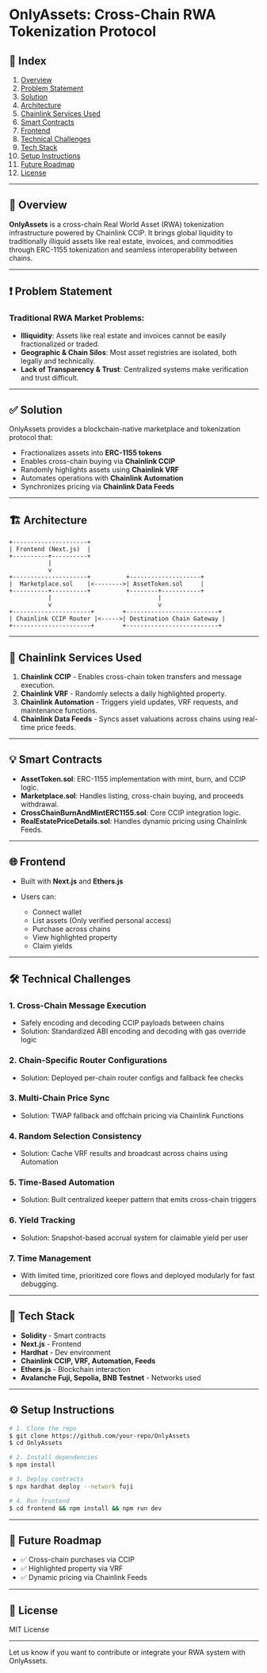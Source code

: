 # OnlyAssets: Cross-Chain RWA Tokenization Protocol

## 🧭 Index

1. [Overview](#overview)
2. [Problem Statement](#problem-statement)
3. [Solution](#solution)
4. [Architecture](#architecture)
5. [Chainlink Services Used](#chainlink-services-used)
6. [Smart Contracts](#smart-contracts)
7. [Frontend](#frontend)
8. [Technical Challenges](#technical-challenges)
9. [Tech Stack](#tech-stack)
10. [Setup Instructions](#setup-instructions)
11. [Future Roadmap](#future-roadmap)
12. [License](#license)

---

## 📌 Overview

**OnlyAssets** is a cross-chain Real World Asset (RWA) tokenization infrastructure powered by Chainlink CCIP. It brings global liquidity to traditionally illiquid assets like real estate, invoices, and commodities through ERC-1155 tokenization and seamless interoperability between chains.

---

## ❗ Problem Statement

### Traditional RWA Market Problems:

* **Illiquidity**: Assets like real estate and invoices cannot be easily fractionalized or traded.
* **Geographic & Chain Silos**: Most asset registries are isolated, both legally and technically.
* **Lack of Transparency & Trust**: Centralized systems make verification and trust difficult.

---

## ✅ Solution

OnlyAssets provides a blockchain-native marketplace and tokenization protocol that:

* Fractionalizes assets into **ERC-1155 tokens**
* Enables cross-chain buying via **Chainlink CCIP**
* Randomly highlights assets using **Chainlink VRF**
* Automates operations with **Chainlink Automation**
* Synchronizes pricing via **Chainlink Data Feeds**

---

## 🏗️ Architecture

```
+---------------------+
| Frontend (Next.js)  |
+----------+----------+
           |
           v
+---------------------+          +--------------------+
|  Marketplace.sol    |<-------->| AssetToken.sol     |
+----------+----------+          +--------+-----------+
           |                              |
           v                              v
+----------------------+        +--------------------------+
| Chainlink CCIP Router |<----->| Destination Chain Gateway |
+----------------------+        +--------------------------+
```

---

## 🔗 Chainlink Services Used

1. **Chainlink CCIP** - Enables cross-chain token transfers and message execution.
2. **Chainlink VRF** - Randomly selects a daily highlighted property.
3. **Chainlink Automation** - Triggers yield updates, VRF requests, and maintenance functions.
4. **Chainlink Data Feeds** - Syncs asset valuations across chains using real-time price feeds.

---

## 💡 Smart Contracts

* **AssetToken.sol**: ERC-1155 implementation with mint, burn, and CCIP logic.
* **Marketplace.sol**: Handles listing, cross-chain buying, and proceeds withdrawal.
* **CrossChainBurnAndMintERC1155.sol**: Core CCIP integration logic.
* **RealEstatePriceDetails.sol**: Handles dynamic pricing using Chainlink Feeds.

---

## 🌐 Frontend

* Built with **Next.js** and **Ethers.js**
* Users can:

  * Connect wallet
  * List assets (Only verified personal access)
  * Purchase across chains
  * View highlighted property
  * Claim yields

---

## 🛠️ Technical Challenges

### 1. Cross-Chain Message Execution

* Safely encoding and decoding CCIP payloads between chains
* Solution: Standardized ABI encoding and decoding with gas override logic

### 2. Chain-Specific Router Configurations

* Solution: Deployed per-chain router configs and fallback fee checks

### 3. Multi-Chain Price Sync

* Solution: TWAP fallback and offchain pricing via Chainlink Functions

### 4. Random Selection Consistency

* Solution: Cache VRF results and broadcast across chains using Automation

### 5. Time-Based Automation

* Solution: Built centralized keeper pattern that emits cross-chain triggers

### 6. Yield Tracking

* Solution: Snapshot-based accrual system for claimable yield per user

### 7. Time Management

* With limited time, prioritized core flows and deployed modularly for fast debugging.

---

## 🧱 Tech Stack

* **Solidity** - Smart contracts
* **Next.js** - Frontend
* **Hardhat** - Dev environment
* **Chainlink CCIP, VRF, Automation, Feeds**
* **Ethers.js** - Blockchain interaction
* **Avalanche Fuji, Sepolia, BNB Testnet** - Networks used

---

## ⚙️ Setup Instructions

```bash
# 1. Clone the repo
$ git clone https://github.com/your-repo/OnlyAssets
$ cd OnlyAssets

# 2. Install dependencies
$ npm install

# 3. Deploy contracts
$ npx hardhat deploy --network fuji

# 4. Run frontend
$ cd frontend && npm install && npm run dev
```

---

## 🔮 Future Roadmap

* ✅ Cross-chain purchases via CCIP
* ✅ Highlighted property via VRF
* ✅ Dynamic pricing via Chainlink Feeds

---

## 📄 License

MIT License

---

Let us know if you want to contribute or integrate your RWA system with OnlyAssets.
